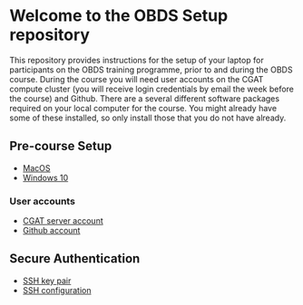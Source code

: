 # Welcome to the OBDS Setup repository

This repository provides instructions for the setup of your laptop for participants on the OBDS training programme, prior to and during the OBDS course.
During the course you will need user accounts on the CGAT compute cluster (you will receive login credentials by email the week before the course) and Github.
There are a several different software packages required on your local computer for the course.
You might already have some of these installed, so only install those that you do not have already.

## Pre-course Setup

- [MacOS](macos_precourse_setup.md)
- [Windows 10](windows_precourse_setup.md)

### User accounts

- [CGAT server account](cgat_login.md)
- [Github account](create_github_account.md)


## Secure Authentication

- [SSH key pair](create_ssh_keypair.md)
- [SSH configuration](ssh_config.md)
